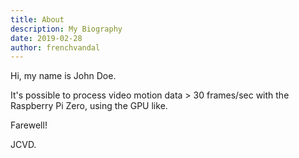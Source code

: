 ```yaml
---
title: About
description: My Biography
date: 2019-02-28
author: frenchvandal
---
```


Hi, my name is John Doe.

It's possible to process video motion data > 30 frames/sec with the Raspberry Pi Zero, using the GPU like.

Farewell!

JCVD.
